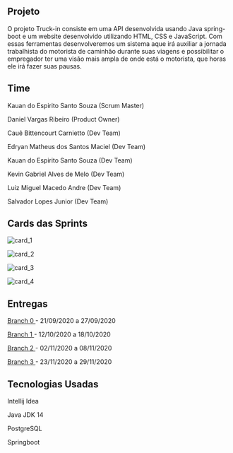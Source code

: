 
## Projeto

O projeto Truck-in consiste em uma API desenvolvida usando Java spring-boot e um website desenvolvido utilizando HTML, CSS e JavaScript. Com essas ferramentas desenvolveremos um sistema aque irá auxiliar a jornada trabalhista do motorista de caminhão durante suas viagens e possibilitar o empregador ter uma visão mais ampla de onde está o motorista, que horas ele irá fazer suas pausas.

## Time

Kauan do Espirito Santo Souza (Scrum Master)

Daniel Vargas Ribeiro (Product Owner)

Cauê Bittencourt Carnietto (Dev Team)

Edryan Matheus dos Santos Maciel (Dev Team)

Kauan do Espirito Santo Souza (Dev Team)

Kevin Gabriel Alves de Melo (Dev Team)

Luiz Miguel Macedo Andre (Dev Team)

Salvador Lopes Junior (Dev Team)


## Cards das Sprints

![card_1](https://github.com/DanVargaa/Truck-in/blob/master/readme-assets/card%201.jpeg)

![card_2](https://github.com/DanVargaa/Truck-in/blob/master/readme-assets/card%202.jpeg)

![card_3](https://github.com/DanVargaa/Truck-in/blob/master/readme-assets/card%203.jpeg)

![card_4](https://github.com/DanVargaa/Truck-in/blob/master/readme-assets/card%204.jpeg)

## Entregas

<a href='https://github.com/DanVargaa/Truck-in/tree/sprint_0'> Branch 0 </a>-
21/09/2020 a 27/09/2020

<a href='https://github.com/DanVargaa/Truck-in/tree/sprint_1'> Branch 1 </a>-
12/10/2020 a 18/10/2020	


<a href='https://github.com/DanVargaa/Truck-in/tree/sprint_2'> Branch 2 </a>- 
02/11/2020 a 08/11/2020	


<a href='https://github.com/DanVargaa/Truck-in/tree/branch_spring_padrao'> Branch 3 </a>-
23/11/2020 a 29/11/2020

## Tecnologias Usadas

Intellij Idea

Java JDK 14

PostgreSQL

Springboot

